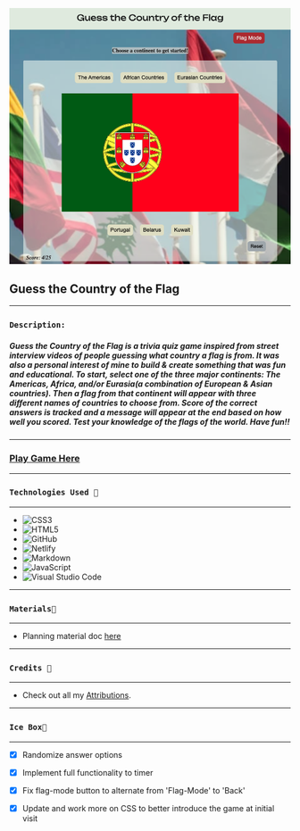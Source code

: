 ![](assets/images/image2.png)

## Guess the Country of the Flag
---

### `Description:`

##### Guess the Country of the Flag is a trivia quiz game inspired from street interview videos of people guessing what country a flag is from. It was also a personal interest of mine to build & create something that was fun and educational. To start, select one of the three major continents: The Americas, Africa, and/or Eurasia(a combination of European & Asian countries). Then a flag from that continent will appear with three different names of countries to choose from. Score of the correct answers is tracked and a message will appear at the end based on how well you scored. Test your knowledge of the flags of the world. Have fun!!

---
### [Play Game Here](https://guess-the-country-flag-kb.netlify.app/)
___
### `Technologies Used 💾`
___

* ![CSS3](https://img.shields.io/badge/css3-%231572B6.svg?style=for-the-badge&logo=css3&logoColor=white)
* ![HTML5](https://img.shields.io/badge/html5-%23E34F26.svg?style=for-the-badge&logo=html5&logoColor=white)
* ![GitHub](https://img.shields.io/badge/github-%23121011.svg?style=for-the-badge&logo=github&logoColor=white)
* ![Netlify](https://img.shields.io/badge/netlify-%23000000.svg?style=for-the-badge&logo=netlify&logoColor=#00C7B7)
* ![Markdown](https://img.shields.io/badge/markdown-%23000000.svg?style=for-the-badge&logo=markdown&logoColor=white)
* ![JavaScript](https://img.shields.io/badge/javascript-%23323330.svg?style=for-the-badge&logo=javascript&logoColor=%23F7DF1E)
* ![Visual Studio Code](https://img.shields.io/badge/Visual%20Studio%20Code-0078d7.svg?style=for-the-badge&logo=visual-studio-code&logoColor=white)

***
### `Materials🔖`
***
* Planning material doc [here](https://docs.google.com/document/d/1wzq6rTUjfHU4RJd-dqtlQEsjch3ilHJASsK_CE2QRjA/edit?usp=sharing)
***

### `Credits 🙌`
***
* Check out all my [Attributions](https://docs.google.com/document/d/1oDASCxQHmfdUwSc_EJesbAEvx6MOadVKc9lukSuPiNE/edit?usp=sharing).

***
### `Ice Box🧊`
*** 
- [x] Randomize answer options 

- [x] Implement full functionality to timer

- [x] Fix flag-mode button to alternate from 'Flag-Mode' to 'Back'

- [x] Update and work more on CSS to better introduce the game at initial visit


